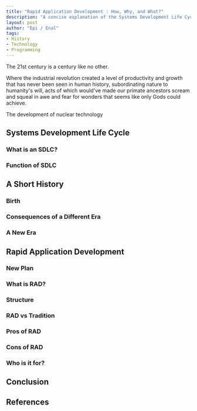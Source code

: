 ```yaml
---
title: "Rapid Application Development : How, Why, and What?"
description: "A concise explanation of the Systems Development Life Cycle Rapid Application Development"
layout: post
author:	"Epi / Enal"
tags:
- History
- Technology
- Programming
---
```


The 21st century is a century like no other.

Where the industrial revolution created a level of productivity and growth that has never been seen in human history, subordinating nature to humanity's will, acts of which would've made our primate ancestors scream and squeal in awe and fear for wonders that seems like only Gods could achieve.

The development of nuclear technology

## Systems Development Life Cycle

### What is an SDLC?

### Function of SDLC

## A Short History

### Birth

### Consequences of a Different Era

### A New Era

## Rapid Application Development

### New Plan

### What is RAD?

### Structure

### RAD vs Tradition

### Pros of RAD

### Cons of RAD

### Who is it for?

## Conclusion

## References
